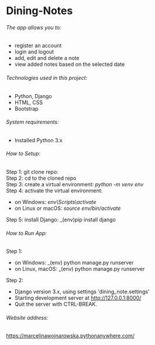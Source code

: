 # Dining-Notes

###### The app allows you to:
- register an account 
- login and logout
- add, edit and delete a note
- view added notes based on the selected date

###### Technologies used in this project:
- Python, Django
- HTML, CSS 
- Bootstrap

###### System requirements:
- Installed Python 3.x

###### How to Setup:

Step 1: git clone repo:<br>
Step 2: cd to the cloned repo <br>
Step 3: create a virtual environment: _python -m venv env_<br>
Step 4: activate the virtual environment: <br>
 - on Windows: _env\Scripts\activate_ <br>
 - on Linux or macOS: _source env/bin/activate_

Step 5: install Django: _(env)pip install django<br>


###### How to Run App:

Step 1: 
- on Windows: _(env) python manage.py runserver
- on Linux, macOS: _(env) python manage.py runserver

Step 2:
* Django version 3.x, using settings 'dining_note.settings'
* Starting development server at http://127.0.0.1:8000/
* Quit the server with CTRL-BREAK.

###### Website address: 

https://marcelinawojnarowska.pythonanywhere.com/
